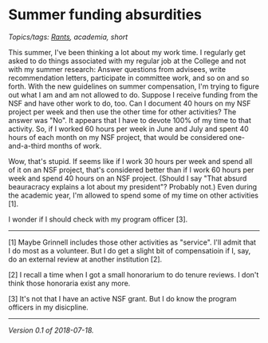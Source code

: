 Summer funding absurdities
==========================

*Topics/tags: [Rants](index-rants), academia, short*

This summer, I've been thinking a lot about my work time.  I regularly
get asked to do things associated with my regular job at the College
and not with my summer research: Answer questions from advisees, write
recommendation letters, participate in committee work, and so on and
so forth.  With the new guidelines on summer compensation, I'm trying
to figure out what I am and am not allowed to do.  Suppose I receive
funding from the NSF and have other work to do, too.  Can I document 40
hours on my NSF project per week and then use the other time for other
activities?  The answer was "No".  It appears that I have to devote 100%
of my time to that activity.  So, if I worked 60 hours per week in June
and July and spent 40 hours of each month on my NSF project, that would
be considered one-and-a-third months of work.

Wow, that's stupid.  If seems like if I work 30 hours per week and spend
all of it on an NSF project, that's considered better than if I work 60
hours per week and spend 40 hours on an NSF project.  (Should I say "That
absurd beauracracy explains a lot about my president"?  Probably not.)
Even during the academic year, I'm allowed to spend some of my time on
other activities [1].

I wonder if I should check with my program officer [3].

---

[1] Maybe Grinnell includes those other activities as "service".
I'll admit that I do most as a volunteer.  But I do get a slight bit of
compensatioin if I, say, do an external review at another institution [2].

[2] I recall a time when I got a small honorarium to do tenure reviews.
I don't think those honoraria exist any more.

[3] It's not that I have an active NSF grant.  But I do know the program
officers in my disicpline.

---

*Version 0.1 of 2018-07-18.*
